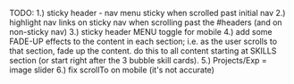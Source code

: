 TODO:
1.) sticky header - nav menu sticky when scrolled past initial nav
2.) highlight nav links on sticky nav when scrolling past the #headers (and on non-sticky nav)
3.) sticky header MENU toggle for mobile
4.) add some FADE-UP effects to the content in each section; i.e. as the user scrolls to that section, fade up the content. do this to all content starting at SKILLS section (or start right after the 3 bubble skill cards).
5.) Projects/Exp = image slider
6.) fix scrollTo on mobile (it's not accurate)
